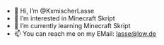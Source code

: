 - 👋 Hi, I’m @KxmischerLasse
- 👀 I’m interested in Minecraft Skript
- 🌱 I’m currently learning Minecraft Skript
- 📫 You can reach me on my EMail: lasse@low.de
